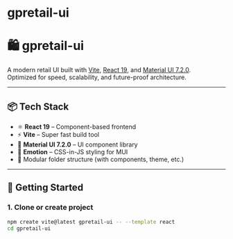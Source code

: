 # gpretail-ui

# 🛍️ gpretail-ui

A modern retail UI built with [Vite](https://vitejs.dev/), [React 19](https://react.dev/), and [Material UI 7.2.0](https://mui.com/).  
Optimized for speed, scalability, and future-proof architecture.

---

## 📦 Tech Stack

- ⚛️ **React 19** – Component-based frontend
- ⚡ **Vite** – Super fast build tool
- 🎨 **Material UI 7.2.0** – UI component library
- 💅 **Emotion** – CSS-in-JS styling for MUI
- 📁 Modular folder structure (with components, theme, etc.)

---

## 🚀 Getting Started

### 1. Clone or create project

```bash
npm create vite@latest gpretail-ui -- --template react
cd gpretail-ui
```
